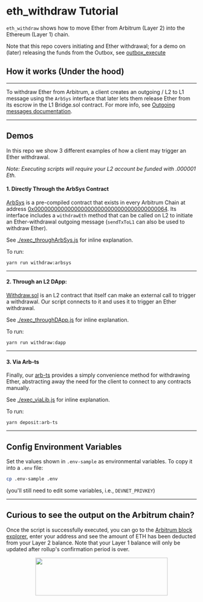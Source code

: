 # eth_withdraw Tutorial

`eth_withdraw` shows how to move Ether from Arbitrum (Layer 2) into the Ethereum (Layer 1) chain.

Note that this repo covers initiating and Ether withdrawal; for a demo on (later) releasing the funds from the Outbox, see [outbox_execute](../outbox-execute/README.md)

## How it works (Under the hood)

---

To withdraw Ether from Arbitrum, a client creates an outgoing / L2 to L1 message using the `ArbSys` interface that later lets them release Ether from its escrow in the L1 Bridge.sol contract. For more info, see [Outgoing messages documentation](https://developer.offchainlabs.com/docs/l1_l2_messages#l2-to-l1-messages-lifecycle).

---

## Demos

In this repo we show 3 different examples of how a client may trigger an Ether withdrawal.

_Note: Executing scripts will require your L2 account be funded with .000001 Eth._

#### **1. Directly Through the ArbSys Contract**

[ArbSys](https://developer.offchainlabs.com/docs/arbsys) is a pre-compiled contract that exists in every Arbitrum Chain at address [0x0000000000000000000000000000000000000064](https://explorer.arbitrum.io/address/0x0000000000000000000000000000000000000064). Its interface includes a `withdrawEth` method that can be called on L2 to initiate an Ether-withdrawal outgoing message (`sendTxToL1` can also be used to withdraw Ether).

See [./exec_throughArbSys.js](./scripts/exec_throughArbSys.js) for inline explanation.

To run:

```
yarn run withdraw:arbsys
```

---

#### **2. Through an L2 DApp:**

[Withdraw.sol](./contracts/Deposit.sol) is an L2 contract that itself can make an external call to trigger a withdrawal. Our script connects to it and uses it to trigger an Ether withdrawal.

See [./exec_throughDApp.js](./scripts/exec_throughDApp.js) for inline explanation.

To run:

```
yarn run withdraw:dapp
```

---

#### 3. **Via Arb-ts**

Finally, our [arb-ts](https://github.com/OffchainLabs/arbitrum/tree/master/packages/arb-ts) provides a simply convenience method for withdrawing Ether, abstracting away the need for the client to connect to any contracts manually.

See [./exec_viaLib.js](./scripts/exec_viaLib.js) for inline explanation.

To run:

```
yarn deposit:arb-ts
```

---

## Config Environment Variables

Set the values shown in `.env-sample` as environmental variables. To copy it into a `.env` file:

```bash
cp .env-sample .env
```

(you'll still need to edit some variables, i.e., `DEVNET_PRIVKEY`)

---

## Curious to see the output on the Arbitrum chain?

Once the script is successfully executed, you can go to the [Arbitrum block explorer](https://rinkeby-explorer.arbitrum.io/#), enter your address and see the amount of ETH has been deducted from your Layer 2 balance. Note that your Layer 1 balance will only be updated after rollup's confirmation period is over.

<p align="center">
  <img width="350" height="100" src= "https://offchainlabs.com/static/media/full-logo.3271d3e8.png" />
</p>
